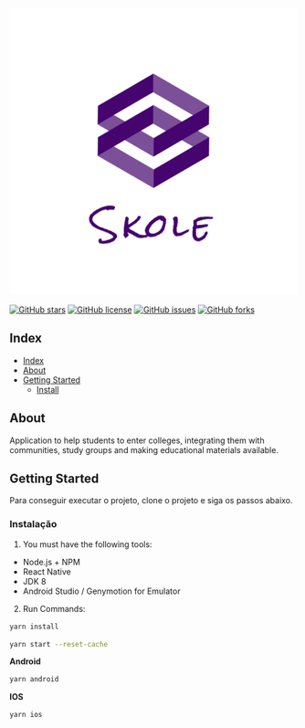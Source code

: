 ![image info](./src/assets/components/Header/assets/images/logo_transparent.png "Skoole")

[![GitHub stars](https://img.shields.io/github/stars/DevJoaoLopes/Skoole)](https://github.com/DevJoaoLopes/Skoole/stargazers)
[![GitHub license](https://img.shields.io/github/license/DevJoaoLopes/Skoole)](https://github.com/DevJoaoLopes/Skoole)
[![GitHub issues](https://img.shields.io/github/issues/DevJoaoLopes/Skoole)](https://github.com/DevJoaoLopes/Skoole/issues)
[![GitHub forks](https://img.shields.io/github/forks/DevJoaoLopes/Skoole)](https://github.com/DevJoaoLopes/Skoole/network)

## Index

- [Index](#tabela-de-conte%C3%BAdo)
- [About](#sobre-o-projeto)
- [Getting Started](#come%C3%A7ando)
  - [Install](#instala%C3%A7%C3%A3o)

<!-- ABOUT THE PROJECT -->

## About

Application to help students to enter colleges, integrating them with communities, study groups and making educational materials available.


<!-- GETTING STARTED -->

## Getting Started

Para conseguir executar o projeto, clone o projeto e siga os passos abaixo.

### Instalação

1. You must have the following tools:

- Node.js + NPM
- React Native
- JDK 8
- Android Studio / Genymotion for Emulator

2. Run Commands: 

```sh
yarn install
```

```sh
yarn start --reset-cache
```
**Android**

```sh
yarn android 
```

**IOS**

```sh
yarn ios
```

